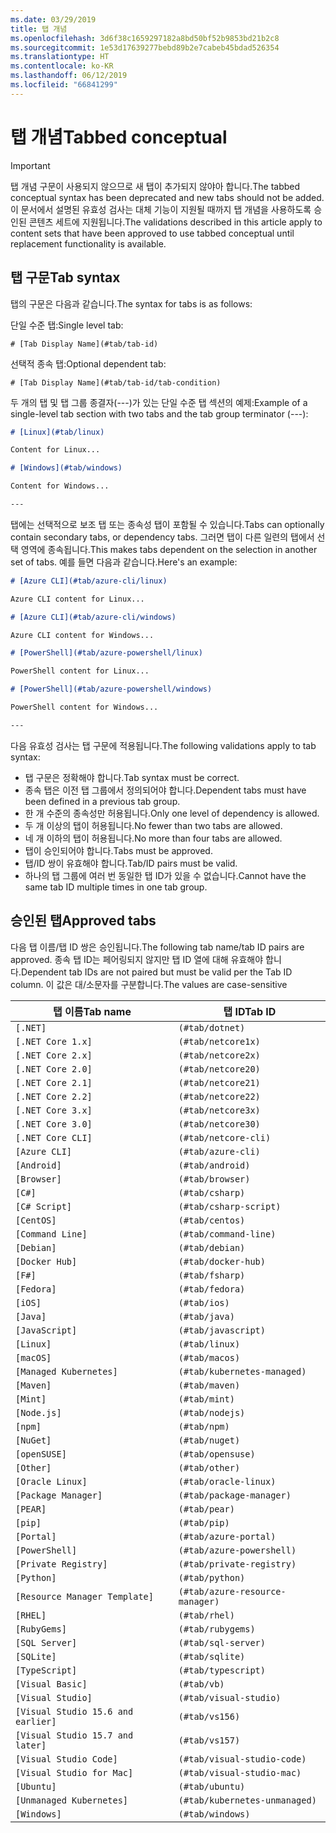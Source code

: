 ```yaml
---
ms.date: 03/29/2019
title: 탭 개념
ms.openlocfilehash: 3d6f38c1659297182a8bd50bf52b9853bd21b2c8
ms.sourcegitcommit: 1e53d17639277bebd89b2e7cabeb45bdad526354
ms.translationtype: HT
ms.contentlocale: ko-KR
ms.lasthandoff: 06/12/2019
ms.locfileid: "66841299"
---
```

# <a name="tabbed-conceptual"></a><span data-ttu-id="80abf-102">탭 개념</span><span class="sxs-lookup"><span data-stu-id="80abf-102">Tabbed conceptual</span></span>

> [!IMPORTANT]
> <span data-ttu-id="80abf-103">탭 개념 구문이 사용되지 않으므로 새 탭이 추가되지 않야아 합니다.</span><span class="sxs-lookup"><span data-stu-id="80abf-103">The tabbed conceptual syntax has been deprecated and new tabs should not be added.</span></span> <span data-ttu-id="80abf-104">이 문서에서 설명된 유효성 검사는 대체 기능이 지원될 때까지 탭 개념을 사용하도록 승인된 콘텐츠 세트에 지원됩니다.</span><span class="sxs-lookup"><span data-stu-id="80abf-104">The validations described in this article apply to content sets that have been approved to use tabbed conceptual until replacement functionality is available.</span></span>

## <a name="tab-syntax"></a><span data-ttu-id="80abf-105">탭 구문</span><span class="sxs-lookup"><span data-stu-id="80abf-105">Tab syntax</span></span>

<span data-ttu-id="80abf-106">탭의 구문은 다음과 같습니다.</span><span class="sxs-lookup"><span data-stu-id="80abf-106">The syntax for tabs is as follows:</span></span>

<span data-ttu-id="80abf-107">단일 수준 탭:</span><span class="sxs-lookup"><span data-stu-id="80abf-107">Single level tab:</span></span>

`# [Tab Display Name](#tab/tab-id)`

<span data-ttu-id="80abf-108">선택적 종속 탭:</span><span class="sxs-lookup"><span data-stu-id="80abf-108">Optional dependent tab:</span></span>

`# [Tab Display Name](#tab/tab-id/tab-condition)`

<span data-ttu-id="80abf-109">두 개의 탭 및 탭 그룹 종결자(---)가 있는 단일 수준 탭 섹션의 예제:</span><span class="sxs-lookup"><span data-stu-id="80abf-109">Example of a single-level tab section with two tabs and the tab group terminator (---):</span></span>

```markdown
# [Linux](#tab/linux)

Content for Linux...

# [Windows](#tab/windows)

Content for Windows...

---
```

<span data-ttu-id="80abf-110">탭에는 선택적으로 보조 탭 또는 종속성 탭이 포함될 수 있습니다.</span><span class="sxs-lookup"><span data-stu-id="80abf-110">Tabs can optionally contain secondary tabs, or dependency tabs.</span></span> <span data-ttu-id="80abf-111">그러면 탭이 다른 일련의 탭에서 선택 영역에 종속됩니다.</span><span class="sxs-lookup"><span data-stu-id="80abf-111">This makes tabs dependent on the selection in another set of tabs.</span></span> <span data-ttu-id="80abf-112">예를 들면 다음과 같습니다.</span><span class="sxs-lookup"><span data-stu-id="80abf-112">Here's an example:</span></span>

```markdown
# [Azure CLI](#tab/azure-cli/linux)

Azure CLI content for Linux...

# [Azure CLI](#tab/azure-cli/windows)

Azure CLI content for Windows...

# [PowerShell](#tab/azure-powershell/linux)

PowerShell content for Linux...

# [PowerShell](#tab/azure-powershell/windows)

PowerShell content for Windows...

---
```

<span data-ttu-id="80abf-113">다음 유효성 검사는 탭 구문에 적용됩니다.</span><span class="sxs-lookup"><span data-stu-id="80abf-113">The following validations apply to tab syntax:</span></span>

- <span data-ttu-id="80abf-114">탭 구문은 정확해야 합니다.</span><span class="sxs-lookup"><span data-stu-id="80abf-114">Tab syntax must be correct.</span></span>
- <span data-ttu-id="80abf-115">종속 탭은 이전 탭 그룹에서 정의되어야 합니다.</span><span class="sxs-lookup"><span data-stu-id="80abf-115">Dependent tabs must have been defined in a previous tab group.</span></span>
- <span data-ttu-id="80abf-116">한 개 수준의 종속성만 허용됩니다.</span><span class="sxs-lookup"><span data-stu-id="80abf-116">Only one level of dependency is allowed.</span></span>
- <span data-ttu-id="80abf-117">두 개 이상의 탭이 허용됩니다.</span><span class="sxs-lookup"><span data-stu-id="80abf-117">No fewer than two tabs are allowed.</span></span>
- <span data-ttu-id="80abf-118">네 개 이하의 탭이 허용됩니다.</span><span class="sxs-lookup"><span data-stu-id="80abf-118">No more than four tabs are allowed.</span></span>
- <span data-ttu-id="80abf-119">탭이 승인되어야 합니다.</span><span class="sxs-lookup"><span data-stu-id="80abf-119">Tabs must be approved.</span></span>
- <span data-ttu-id="80abf-120">탭/ID 쌍이 유효해야 합니다.</span><span class="sxs-lookup"><span data-stu-id="80abf-120">Tab/ID pairs must be valid.</span></span>
- <span data-ttu-id="80abf-121">하나의 탭 그룹에 여러 번 동일한 탭 ID가 있을 수 없습니다.</span><span class="sxs-lookup"><span data-stu-id="80abf-121">Cannot have the same tab ID multiple times in one tab group.</span></span>

## <a name="approved-tabs"></a><span data-ttu-id="80abf-122">승인된 탭</span><span class="sxs-lookup"><span data-stu-id="80abf-122">Approved tabs</span></span>

<span data-ttu-id="80abf-123">다음 탭 이름/탭 ID 쌍은 승인됩니다.</span><span class="sxs-lookup"><span data-stu-id="80abf-123">The following tab name/tab ID pairs are approved.</span></span> <span data-ttu-id="80abf-124">종속 탭 ID는 페어링되지 않지만 탭 ID 열에 대해 유효해야 합니다.</span><span class="sxs-lookup"><span data-stu-id="80abf-124">Dependent tab IDs are not paired but must be valid per the Tab ID column.</span></span> <span data-ttu-id="80abf-125">이 값은 대/소문자를 구분합니다.</span><span class="sxs-lookup"><span data-stu-id="80abf-125">The values are case-sensitive</span></span>

|<span data-ttu-id="80abf-126">탭 이름</span><span class="sxs-lookup"><span data-stu-id="80abf-126">Tab name</span></span>              |<span data-ttu-id="80abf-127">탭 ID</span><span class="sxs-lookup"><span data-stu-id="80abf-127">Tab ID</span></span>            |
|----------------------|------------------|
|`[.NET]`              |`(#tab/dotnet)`   |
|`[.NET Core 1.x]`     |`(#tab/netcore1x)`|
|`[.NET Core 2.x]`     |`(#tab/netcore2x)`|
|`[.NET Core 2.0]`     |`(#tab/netcore20)`|
|`[.NET Core 2.1]`     |`(#tab/netcore21)`|
|`[.NET Core 2.2]`     |`(#tab/netcore22)`|
|`[.NET Core 3.x]`     |`(#tab/netcore3x)`|
|`[.NET Core 3.0]`     |`(#tab/netcore30)`|
|`[.NET Core CLI]`     |`(#tab/netcore-cli)`|
|`[Azure CLI]`         |`(#tab/azure-cli)`|
|`[Android]`           |`(#tab/android)`  |
|`[Browser]`           |`(#tab/browser)`  |
|`[C#]`                |`(#tab/csharp)`   |
|`[C# Script]`         |`(#tab/csharp-script)`|
|`[CentOS]`            |`(#tab/centos)`|
|`[Command Line]`      |`(#tab/command-line)`|
|`[Debian]`            |`(#tab/debian)`|
|`[Docker Hub]`        |`(#tab/docker-hub)`|
|`[F#]`                |`(#tab/fsharp)`|
|`[Fedora]`            |`(#tab/fedora)`|
|`[iOS]`               |`(#tab/ios)`      |
|`[Java]`              |`(#tab/java)`|
|`[JavaScript]`        |`(#tab/javascript)`|
|`[Linux]`             |`(#tab/linux)`    |
|`[macOS]`             |`(#tab/macos)`    |
|`[Managed Kubernetes]`|`(#tab/kubernetes-managed)`|
|`[Maven]`             |`(#tab/maven)`|
|`[Mint]`              |`(#tab/mint)`|
|`[Node.js]`           |`(#tab/nodejs)`|
|`[npm]`               |`(#tab/npm)` |
|`[NuGet]`             |`(#tab/nuget)`|
|`[openSUSE]`          |`(#tab/opensuse)`|
|`[Other]`             |`(#tab/other)` |
|`[Oracle Linux]`      |`(#tab/oracle-linux)`|
|`[Package Manager]`   |`(#tab/package-manager)` |
|`[PEAR]`              |`(#tab/pear)`|
|`[pip]`               |`(#tab/pip)`|
|`[Portal]`            |`(#tab/azure-portal)`    |
|`[PowerShell]`        |`(#tab/azure-powershell)`|
|`[Private Registry]`  |`(#tab/private-registry)`|
|`[Python]`            |`(#tab/python)`|
|`[Resource Manager Template]`|`(#tab/azure-resource-manager)`|
|`[RHEL]`              |`(#tab/rhel)`|
|`[RubyGems]`          |`(#tab/rubygems)`|
|`[SQL Server]`        |`(#tab/sql-server)`|
|`[SQLite]`            |`(#tab/sqlite)`|
|`[TypeScript]`        |`(#tab/typescript)`|
|`[Visual Basic]`      |`(#tab/vb)` |
|`[Visual Studio]`     |`(#tab/visual-studio)`|
|`[Visual Studio 15.6 and earlier]`|`(#tab/vs156)`|
|`[Visual Studio 15.7 and later]`  |`(#tab/vs157)`|
|`[Visual Studio Code]`            |`(#tab/visual-studio-code)`|
|`[Visual Studio for Mac]`         |`(#tab/visual-studio-mac)`|
|`[Ubuntu]`                        |`(#tab/ubuntu)`|
|`[Unmanaged Kubernetes]`          |`(#tab/kubernetes-unmanaged)`|
|`[Windows]`   |`(#tab/windows)`   |